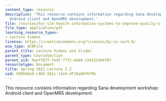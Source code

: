 ```yaml
---
content_type: resource
description: 'This resource contains information regarding Sana development workshop:
  Android client and OpenMRS development.'
file: /courses/hst-s14-health-information-systems-to-improve-quality-of-care-in-resource-poor-settings-spring-2012/5995b8a9c402581c11e4df18a60f6f9b_MITHST_S14S12_lec05b_1202.pdf
file_type: application/pdf
learning_resource_types:
- Lecture Videos
license: https://creativecommons.org/licenses/by-nc-sa/4.0/
ocw_type: OCWFile
parent_title: Lecture Videos and Slides
parent_type: CourseSection
parent_uid: 9aeff07f-fed7-77f2-eb04-c542514b6797
resourcetype: Document
title: Spring 2012 Lecture 2.2
uid: 5995b8a9-c402-581c-11e4-df18a60f6f9b
---
```

This resource contains information regarding Sana development workshop: Android client and OpenMRS development.